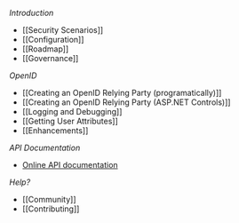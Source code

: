 *Introduction*
* [[Security Scenarios]]
* [[Configuration]]
* [[Roadmap]]
* [[Governance]]

*OpenID*
* [[Creating an OpenID Relying Party (programatically)]]
* [[Creating an OpenID Relying Party (ASP.NET Controls)]]
* [[Logging and Debugging]]
* [[Getting User Attributes]]
* [[Enhancements]]

*API Documentation*
* [Online API documentation](http://www.nudoq.org/#!/Projects/DotNetOpenAuth) 

*Help?*
* [[Community]]
* [[Contributing]]